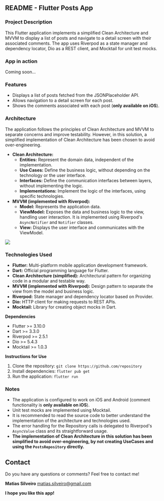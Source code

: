## README - Flutter Posts App

### Project Description

This Flutter application implements a simplified Clean Architecture and MVVM to display a list of posts and navigate to a detail screen with their associated comments. The app uses Riverpod as a state manager and dependency locator, Dio as a REST client, and Mocktail for unit test mocks.

### App in action

Coming soon...

### Features

* Displays a list of posts fetched from the JSONPlaceholder API.
* Allows navigation to a detail screen for each post.
* Shows the comments associated with each post (**only available on iOS**).

### Architecture

The application follows the principles of Clean Architecture and MVVM to separate concerns and improve testability. However, in this solution, a simplified implementation of Clean Architecture has been chosen to avoid over-engineering.

* **Clean Architecture:**
    * **Entities:** Represent the domain data, independent of the implementation.
    * **Use Cases:** Define the business logic, without depending on the technology or the user interface.
    * **Interfaces:** Define the communication interfaces between layers, without implementing the logic.
    * **Implementations:** Implement the logic of the interfaces, using specific technologies.
* **MVVM (implemented with Riverpod):**
    * **Model:** Represents the application data.
    * **ViewModel:** Exposes the data and business logic to the view, handling user interaction. It is implemented using Riverpod's `AsyncNotifier` and `Notifier` classes.
    * **View:** Displays the user interface and communicates with the ViewModel.

![](https://miro.medium.com/v2/resize:fit:720/format:webp/1*h4ahfMrkEhwmx5_Y6Y7zOA.png)

### Technologies Used

* **Flutter:** Multi-platform mobile application development framework.
* **Dart:** Official programming language for Flutter.
* **Clean Architecture (simplified):** Architectural pattern for organizing code in a modular and testable way.
* **MVVM (implemented with Riverpod):** Design pattern to separate the view from the model and business logic.
* **Riverpod:** State manager and dependency locator based on Provider.
* **Dio:** HTTP client for making requests to REST APIs.
* **Mocktail:** Library for creating object mocks in Dart.

**Dependencies**

* Flutter >= 3.10.0
* Dart >= 3.3.0
* Riverpod >= 2.5.1
* Dio >= 5.4.3
* Mocktail >= 1.0.3

**Instructions for Use**

1. Clone the repository: `git clone https://github.com/repository`
2. Install dependencies: `flutter pub get`
3. Run the application: `flutter run`

### Notes

* The application is configured to work on iOS and Android (comment functionality is **only available on iOS**).
* Unit test mocks are implemented using Mocktail.
* It is recommended to read the source code to better understand the implementation of the architecture and technologies used.
* The error handling for the Repository calls is delegated to Riverpod's `AsyncValue` class and its straightforward usage.
* **The implementation of Clean Architecture in this solution has been simplified to avoid over-engineering, by not creating UseCases and using the `PostsRepository` directly.**

## Contact

Do you have any questions or comments? Feel free to contact me!

**Matias Silveiro**
matias.silveiro@gmail.com

**I hope you like this app!**
